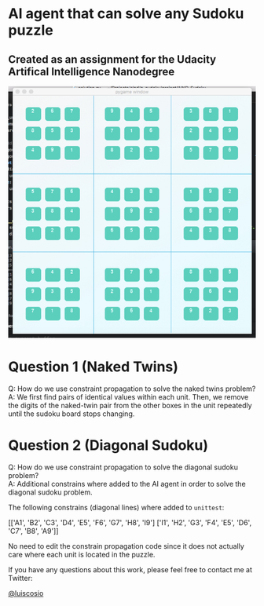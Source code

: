 # AI agent that can solve any Sudoku puzzle
## Created as an assignment for the Udacity Artifical Intelligence Nanodegree

![Screenshot](images/sudoku.png)

# Question 1 (Naked Twins)
Q: How do we use constraint propagation to solve the naked twins problem?  
A: We first find pairs of identical values within each unit. Then, we remove the
digits of the naked-twin pair from the other boxes in the unit repeatedly until
the sudoku board stops changing.

# Question 2 (Diagonal Sudoku)
Q: How do we use constraint propagation to solve the diagonal sudoku problem?  
A: Additional constrains where added to the AI agent in order to solve the
diagonal sudoku problem.

The following constrains (diagonal lines) where added to `unittest`:

[['A1', 'B2', 'C3', 'D4', 'E5', 'F6', 'G7', 'H8', 'I9']
['I1', 'H2', 'G3', 'F4', 'E5', 'D6', 'C7', 'B8', 'A9']]

No need to edit the constrain propagation code since it does not actually care
where each unit is located in the puzzle.

If you have any questions about this work, please feel free to contact me at Twitter:

[@luiscosio](https://twitter.com/luiscosio)
